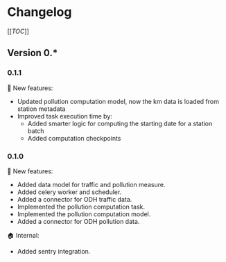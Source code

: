 # Changelog

[[_TOC_]]

## Version 0.*

### 0.1.1

:rocket: New features:
* Updated pollution computation model, now the km data is loaded from station metadata
* Improved task execution time by:
  * Added smarter logic for computing the starting date for a station batch
  * Added computation checkpoints

### 0.1.0

:rocket: New features:
* Added data model for traffic and pollution measure.
* Added celery worker and scheduler.
* Added a connector for ODH traffic data.
* Implemented the pollution computation task.
* Implemented the pollution computation model.
* Added a connector for ODH pollution data.

:house: Internal:
* Added sentry integration.

###
